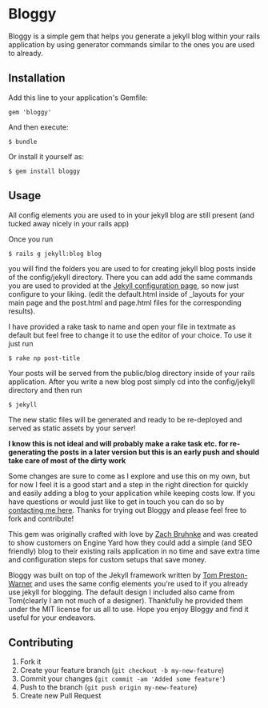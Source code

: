 # Bloggy

Bloggy is a simple gem that helps you generate a jekyll blog within your rails application by using generator commands similar to the ones you are used to already.

## Installation

Add this line to your application's Gemfile:

    gem 'bloggy'

And then execute:

    $ bundle

Or install it yourself as:

    $ gem install bloggy

## Usage

All config elements you are used to in your jekyll blog are still present (and tucked away nicely in your rails app)

Once you run 
    
    $ rails g jekyll:blog blog

you will find the folders you are used to for creating jekyll blog posts inside of the config/jekyll directory. There you can add add the same commands you are used to provided at the <a href="https://github.com/mojombo/jekyll/wiki/Configuration">Jekyll configuration page</a>, so now just configure to your liking. (edit the default.html inside of _layouts for your main page and the post.html and page.html files for the corresponding results).

I have provided a rake task to name and open your file in textmate as default but feel free to change it to use the editor of your choice. To use it just run

    $ rake np post-title

Your posts will be served from the public/blog directory inside of your rails application. After you write a new blog post simply cd into the config/jekyll directory and then run 

    $ jekyll

The new static files will be generated and ready to be re-deployed and served as static assets by your server!

**I know this is not ideal and will probably make a rake task etc. for re-generating the posts in a later version but this is an early push and should take care of most of the dirty work**

Some changes are sure to come as I explore and use this on my own, but for now I feel it is a good start and a step in the right direction for quickly and easily adding a blog to your application while keeping costs low. If you have questions or would just like to get in touch you can do so by <a href="http://zachbruhnke.com/contact">contacting me here</a>. Thanks for trying out Bloggy and please feel free to fork and contribute!


This gem was originally crafted with love by <a href="http://zachbruhnke.com/">Zach Bruhnke</a> and was created to show customers on Engine Yard how they could add a simple (and SEO friendly) blog to their existing rails application in no time and save extra time and configuration steps for custom setups that save money.

Bloggy was built on top of the Jekyll framework written by <a href="http://tom.preston-werner.com/">Tom Preston-Warner</a> and uses the same config elements you're used to if you already use jekyll for blogging. The default design I included also came from Tom(clearly I am not much of a designer). Thankfully he provided them under the MIT license for us all to use. Hope you enjoy Bloggy and find it useful for your endeavors.

## Contributing

1. Fork it
2. Create your feature branch (`git checkout -b my-new-feature`)
3. Commit your changes (`git commit -am 'Added some feature'`)
4. Push to the branch (`git push origin my-new-feature`)
5. Create new Pull Request
